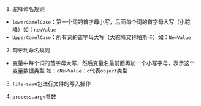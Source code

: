 1. 驼峰命名规则
  - `lowerCamelCase`：第一个词的首字母小写，后面每个词的首字母大写（小驼峰）如：`newValue`
  - `UpperCamelCase`：所有词的首字母大写（大驼峰又称帕斯卡）如：`NewValue`

2. 匈牙利命名规则
  - 变量中每个词的首字母大写，然后变量名最前面再加一个小写字母，表示这个变量数据类型 如：`oNewValue`：`o`代表`object`类型

3. `file-save`包进行文件的写入操作

4. `process.argv`参数
